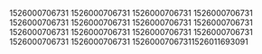 1526000706731
1526000706731
1526000706731
1526000706731
1526000706731
1526000706731
1526000706731
1526000706731
1526000706731
1526000706731
1526000706731
1526000706731
1526000706731
1526000706731
15260007067311526011693091